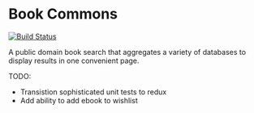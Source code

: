 # Book Commons
[![Build Status](https://travis-ci.org/mattpeebles/book-commons-client.svg?branch=master)](https://travis-ci.org/mattpeebles/book-commons-client)

A public domain book search that aggregates a variety of databases to display results in one convenient page.


TODO: 

- Transistion sophisticated unit tests to redux
- Add ability to add ebook to wishlist